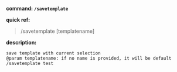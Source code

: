<!-- BEGIN_AUTOGEN: do NOT edit in this block -->

**command: `/savetemplate`**

**quick ref:**
> /savetemplate [templatename]

**description:**

```
save template with current selection
@param templatename: if no name is provided, it will be default
/savetemplate test
```

<!-- END_AUTOGEN-->
